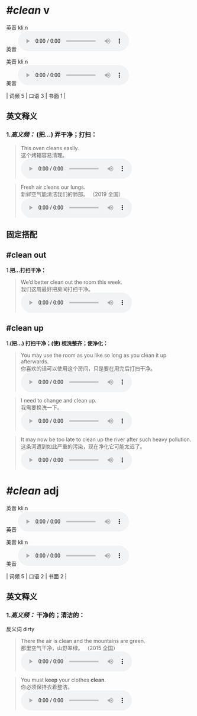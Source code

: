 # ***\#clean*** v
英音 kliːn  
英音
<audio src="./media/clean-B.aac" controls="controls"></audio>

美音 kliːn  
美音
<audio src="./media/clean.aac" controls="controls"></audio>



| 词频 5 | 口语 3 | 书面 1 |  

英文释义
---
### 1.*高义频：* **(把...) 弄干净；打扫：**  

 > This oven cleans easily.  
 > 这个烤箱容易清理。    
<audio src="./media/3-clean.aac" controls="controls"></audio>

 > Fresh air cleans our lungs.  
 > 新鲜空气能清洁我们的肺部。  （2019 全国）  
<audio src="./media/Fresh air cleans our lungs. _AAC.aac" controls="controls"></audio>


固定搭配
---
## \#clean out
1.**把…打扫干净：**  

 > We’d better clean out the room this week.  
 > 我们这周最好把房间打扫干净。    
<audio src="./media/5-clean.aac" controls="controls"></audio>

## \#clean up
1.**(把…) 打扫干净；(使) 梳洗整齐；使净化：**  

 > You may use the room as you like so long as you clean it up afterwards.   
 > 你喜欢的话可以使用这个房间，只是要在用完后打扫干净。    
<audio src="./media/P86 clean-3.aac" controls="controls"></audio>

 > I need to change and clean up.  
 > 我需要换洗一下。    
<audio src="./media/7-clean.aac" controls="controls"></audio>

 > It may now be too late to clean up the river after such heavy pollution.  
 > 这条河遭到如此严重的污染，现在净化它可能太迟了。    
<audio src="./media/It may now be too late to_AAC.aac" controls="controls"></audio>


# ***\#clean*** adj
英音 kliːn  
英音
<audio src="./media/clean-B.aac" controls="controls"></audio>

美音 kliːn  
美音
<audio src="./media/clean.aac" controls="controls"></audio>



| 词频 5 | 口语 2 | 书面 2 |  

英文释义
---
### 1.*高义频：* **干净的；清洁的：**  
反义词 dirty 

 > There the air is clean and the mountains are green.  
 > 那里空气干净，山野翠绿。  （2015 全国）  
<audio src="./media/clean50.aac" controls="controls"></audio>

 > You must **keep** your clothes **clean**.  
 > 你必须保持衣着整洁。    
<audio src="./media/2-clean.aac" controls="controls"></audio>


